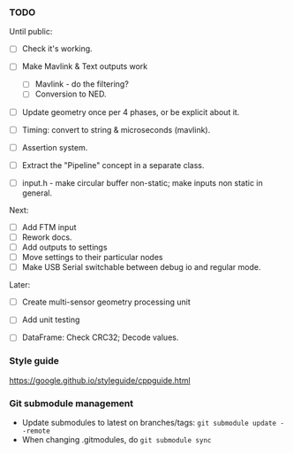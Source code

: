 
### TODO

Until public:
 * [ ] Check it's working.
  
 * [ ] Make Mavlink & Text outputs work
   * [ ] Mavlink - do the filtering?
   * [ ] Conversion to NED.
 * [ ] Update geometry once per 4 phases, or be explicit about it.
 * [ ] Timing: convert to string & microseconds (mavlink).
 * [ ] Assertion system.

 * [ ] Extract the "Pipeline" concept in a separate class.
 * [ ] input.h - make circular buffer non-static; make inputs non static in general.

Next:
 * [ ] Add FTM input
 * [ ] Rework docs.
 * [ ] Add outputs to settings
 * [ ] Move settings to their particular nodes
 * [ ] Make USB Serial switchable between debug io and regular mode.

Later:
 * [ ] Create multi-sensor geometry processing unit
 * [ ] Add unit testing
 * [ ] DataFrame: Check CRC32; Decode values.


### Style guide
https://google.github.io/styleguide/cppguide.html

### Git submodule management
 * Update submodules to latest on branches/tags: `git submodule update --remote`
 * When changing .gitmodules, do `git submodule sync`
